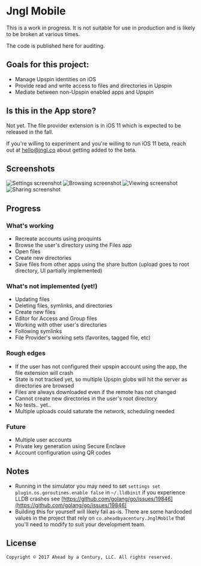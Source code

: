 # Jngl Mobile

This is a work in progress. It is not suitable for use in production and is likely to be broken at various times.

The code is published here for auditing.

## Goals for this project:

* Manage Upspin identities on iOS
* Provide read and write access to files and directories in Upspin
* Mediate between non-Upspin enabled apps and Upspin

## Is this in the App store?

Not yet. The file provider extension is in iOS 11 which is expected to be released in the fall.

If you're willing to experiment and you're willing to run iOS 11 beta, reach out at hello@jngl.co about getting added
to the beta.

## Screenshots

![Settings screenshot](https://github.com/jnglco/JnglMobile/blob/master/assets/settings.png)
![Browsing screenshot](https://github.com/jnglco/JnglMobile/blob/master/assets/browsing.png)
![Viewing screenshot](https://github.com/jnglco/JnglMobile/blob/master/assets/augie.png)
![Sharing screenshot](https://github.com/jnglco/JnglMobile/blob/master/assets/sharing.png)

## Progress

### What's working

* Recreate accounts using proquints
* Browse the user's directory using the Files app
* Open files
* Create new directories
* Save files from other apps using the share button (upload goes to root directory, UI partially implemented)

### What's not implemented (yet!)

* Updating files
* Deleting files, symlinks, and directories
* Create new files
* Editor for Access and Group files
* Working with other user's directories
* Following symlinks
* File Provider's working sets (favorites, tagged file, etc)

### Rough edges

* If the user has not configured their upspin account using the app, the file extension will crash
* State is not tracked yet, so multiple Upspin globs will hit the server as directories are browsed
* Files are always downloaded even if the remote has not changed
* Cannot create new directories in the user's root directory
* No tests.. yet..
* Multiple uploads could saturate the network, scheduling needed

### Future

* Multiple user accounts
* Private key generation using Secure Enclave
* Account configuration using QR codes

## Notes

* Running in the simulator you may need to set `settings set plugin.os.goroutines.enable false`
in `~/.lldbinit` if you experience LLDB crashes see [https://github.com/golang/go/issues/19846](https://github.com/golang/go/issues/19846)
* Building this for yourself will likely fail as-is. There are some hardcoded values in the project that rely on
`co.aheadbyacentury.JnglMobile` that you'll need to modify to suit your development team.

## License

```
Copyright © 2017 Ahead by a Century, LLC. All rights reserved.
```
